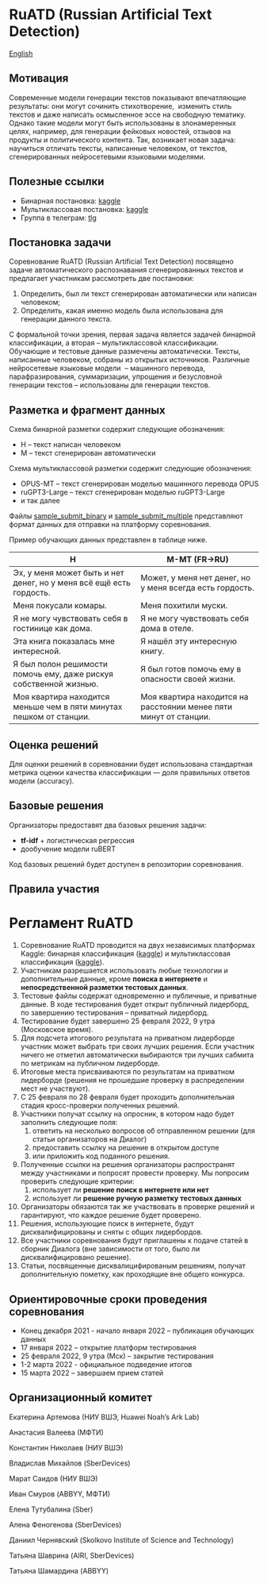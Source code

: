 

# RuATD (Russian Artificial Text Detection)

[English](https://github.com/dialogue-evaluation/RuATD/blob/main/en_README.md)



## Мотивация

Современные модели генерации текстов показывают впечатляющие результаты: они могут сочинить стихотворение,  изменить стиль текстов и даже написать осмысленное эссе на свободную тематику. Однако такие модели могут быть использованы в злонамеренных целях, например, для генерации фейковых новостей, отзывов на продукты и политического контента. Так, возникает новая задача: научиться отличать тексты, написанные человеком, от текстов, сгенерированных нейросетевыми языковыми моделями. 

## Полезные ссылки

- Бинарная постановка: [kaggle](https://www.kaggle.com/c/ruatd-2022-bi/)
- Мультиклассовая постановка: [kaggle](https://www.kaggle.com/c/ruatd-2022-multi-task/)
- Группа в телеграм: [tlg](https://t.me/ruatd)

## Постановка задачи

Соревнование RuATD (Russian Artificial Text Detection) посвящено задаче автоматического распознавания сгенерированных текстов и предлагает участникам рассмотреть две постановки:

1. Определить, был ли текст сгенерирован автоматически или написан человеком;
2. Определить, какая именно модель была использована для генерации данного текста.

С формальной точки зрения, первая задача является задачей бинарной классификации, а вторая – мультиклассовой классификации. Обучающие и тестовые данные размечены автоматически. Тексты, написанные человеком, собраны из открытых источников. Различные нейросетевые языковые модели  – машинного перевода, парафразирования, суммаризации, упрощения и безусловной генерации текстов – использованы для генерации текстов. 

## Разметка и фрагмент данных

Схема бинарной разметки содержит следующие обозначения:

- H – текст написан человеком
- M – текст сгенерирован автоматически

Схема мультиклассовой разметки содержит следующие обозначения:

- OPUS-MT – текст сгенерирован моделью машинного перевода OPUS
- ruGPT3-Large – текст сгенерирован моделью ruGPT3-Large
- и так далее

Файлы [sample_submit_binary](https://github.com/dialogue-evaluation/RuATD/blob/main/sample_submit_binary.csv) и [sample_submit_multiple](https://github.com/dialogue-evaluation/RuATD/blob/main/sample_submit_multiple.csv) представляют формат данных для отправки на платформу соревнования. 

Пример обучающих данных представлен в таблице ниже. 

| H | M-MT (FR→RU) |
| --- | --- |
| Эх, у меня может быть и нет денег, но у меня всё ещё есть гордость. | Может, у меня нет денег, но у меня всегда есть гордость. |
| Меня покусали комары. | Меня похитили муски. |
| Я не могу чувствовать себя в гостинице как дома. | Я не могу чувствовать себя дома в отеле. |
| Эта книга показалась мне интересной. | Я нашёл эту интересную книгу. |
| Я был полон решимости помочь ему, даже рискуя собственной жизнью. | Я был готов помочь ему в опасности своей жизни. |
| Моя квартира находится меньше чем в пяти минутах пешком от станции. | Моя квартира находится на расстоянии менее пяти минут от станции. |

## Оценка решений

Для оценки решений в соревновании будет использована стандартная метрика оценки качества классификации — доля правильных ответов модели (accuracy).

## Базовые решения

Организаторы предоставят два базовых решения задачи:

- **tf-idf** + логистическая регрессия
- дообучение модели ruBERT

Код базовых решений будет доступен в репозитории соревнования. 

## Правила участия

# Регламент RuATD

1. Соревнование RuATD проводится на двух независимых платформах Kaggle:  бинарная классификация ([kaggle](https://www.kaggle.com/c/ruatd-2022-bi)) и мультиклассовая классификация ([kaggle](https://www.kaggle.com/c/ruatd-2022-multi-task/overview)).
2. Участникам разрешается использовать любые технологии и дополнительные данные, кроме **поиска в интернете** и **непосредственной разметки тестовых данных**. 
3. Тестовые файлы содержат одновременно и публичные, и приватные данные. В ходе тестирования будет открыт публичный лидерборд, по завершению тестирования – приватный лидерборд. 
4. Тестирование будет завершено 25 февраля 2022, 9 утра (Московское время). 
5. Для подсчета итогового результата на приватном лидерборде участник может выбрать три своих лучших решения. Если участник ничего не отметил автоматически выбираются три лучших сабмита по метрикам на публичном лидерборде.
6. Итоговые места присваиваются по результатам на приватном лидерборде (решения не прошедшие проверку в распределении мест не участвуют). 
7. С 25 февраля по 28 февраля будет проходить дополнительная стадия кросс-проверки полученных решений.
8. Участники получат ссылку на опросник,  в котором надо будет заполнить следующие поля: 
    1.  ответить на несколько вопросов об отправленном решении (для статьи организаторов на Диалог)
    2.  предоставить ссылку на решение в открытом доступе 
    3. или приложить код поданного решения. 
9. Полученные ссылки на решения организаторы распространят между участниками и попросят провести проверку. Мы попросим проверить следующие критерии: 
    1.  использует ли **решение поиск в интернете или нет**
    2.  использует ли **решение ручную разметку тестовых данных**
10. Организаторы обязаются так же участвовать в проверке решений и гарантируют, что каждое решение будет проверено. 
12. Решения, использующие поиск в интернете, будут дисквалифицированы и сняты с общих лидербордов.
13. Все участники соревнования будут приглашены к подаче статей в сборник Диалога (вне зависимости от того, было ли дисквалифицировано решение).
14. Статьи, посвященные дисквалицифированым решениям, получат дополнительную пометку, как проходящие вне общего конкурса.

## Ориентировочные сроки проведения соревнования

- Конец декабря 2021 - начало января 2022 – публикация обучающих данных
- 17 января 2022 – открытие платформ тестирования
- 25 февраля 2022, 9 утра (Мск) – закрытие тестирования
- 1-2 марта 2022 - официальное подведение итогов
- 15 марта 2022 – завершаем прием статей

## Организационный комитет

Екатерина Артемова (НИУ ВШЭ, Huawei Noah’s Ark Lab)

Анастасия  Валеева (МФТИ)

Константин Николаев (НИУ ВШЭ)

Владислав Михайлов (SberDevices)

Марат Саидов (НИУ ВШЭ)

Иван Смуров (ABBYY, МФТИ)

Елена Тутубалина (Sber)

Алена Феногенова (SberDevices)

Даниил Чернявский (Skolkovo Institute of Science and Technology)

Татьяна Шаврина (AIRI, SberDevices)

Татьяна Шамардина (ABBYY)
